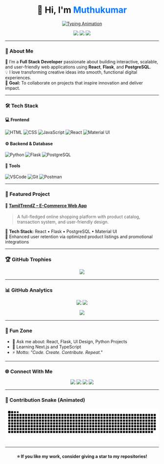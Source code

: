<!-- 🚀 Modern, Animated, and Trophy-enhanced GitHub Profile README for Muthukumar -->

<h1 align="center">👋 Hi, I'm <span style="color:#0078ff;">Muthukumar</span></h1>

<p align="center">
  <a href="https://git.io/typing-svg">
    <img src="https://readme-typing-svg.herokuapp.com?font=Fira+Code&weight=600&size=24&pause=1000&color=0078FF&center=true&vCenter=true&width=550&lines=💻+Full+Stack+Developer;🚀+React+%7C+Flask+%7C+PostgreSQL;Web+Engineer+and+UI%2FUX+Enthusiast;Always+Learning+New+Tech" alt="Typing Animation" />
  </a>
</p>

<p align="center">
  <a href="mailto:Muthu4098702@gmail.com"><img src="https://img.shields.io/badge/Email-Muthu4098702%40gmail.com-red?style=for-the-badge&logo=gmail"></a>
  <a href="https://www.linkedin.com/in/muthu-kumar-5ab204269/"><img src="https://img.shields.io/badge/LinkedIn-Muthukumar-blue?style=for-the-badge&logo=linkedin"></a>
  <a href="https://tamiltrendz.netlify.app/"><img src="https://img.shields.io/badge/Portfolio-tamiltrendz.netlify.app-orange?style=for-the-badge&logo=react"></a>
</p>

---

### 🌟 About Me

🚀 I’m a **Full Stack Developer** passionate about building interactive, scalable, and user-friendly web applications using **React**, **Flask**, and **PostgreSQL**.  
💡 I love transforming creative ideas into smooth, functional digital experiences.  
🎯 **Goal:** To collaborate on projects that inspire innovation and deliver impact.  

---

### 🛠️ Tech Stack

#### 💻 Frontend
![HTML](https://img.shields.io/badge/HTML5-E34F26?logo=html5&logoColor=white)
![CSS](https://img.shields.io/badge/CSS3-1572B6?logo=css3&logoColor=white)
![JavaScript](https://img.shields.io/badge/JavaScript-F7E017?logo=javascript&logoColor=black)
![React](https://img.shields.io/badge/React-61DAFB?logo=react&logoColor=black)
![Material UI](https://img.shields.io/badge/Material--UI-0081CB?logo=mui&logoColor=white)

#### ⚙️ Backend & Database
![Python](https://img.shields.io/badge/Python-3776AB?logo=python&logoColor=white)
![Flask](https://img.shields.io/badge/Flask-000000?logo=flask&logoColor=white)
![PostgreSQL](https://img.shields.io/badge/PostgreSQL-316192?logo=postgresql&logoColor=white)

#### 🧰 Tools
![VSCode](https://img.shields.io/badge/VSCode-0078D7?logo=visual-studio-code&logoColor=white)
![Git](https://img.shields.io/badge/Git-F05032?logo=git&logoColor=white)
![Postman](https://img.shields.io/badge/Postman-FF6C37?logo=postman&logoColor=white)

---

### 🚀 Featured Project

#### 🛒 [TamilTrendZ – E-Commerce Web App](https://tamiltrendz.netlify.app/)
> A full-fledged online shopping platform with product catalog, transaction system, and user-friendly design.

🧩 **Tech Stack:** React • Flask • PostgreSQL • Material UI  
🌟 Enhanced user retention via optimized product listings and promotional integrations  

---

### 🏆 GitHub Trophies
<p align="center">
  <img src="https://github-profile-trophy.vercel.app/?username=muthu4098&theme=tokyonight&no-frame=true&margin-w=15" />
</p>

---

### 📊 GitHub Analytics

<p align="center">
  <img src="https://github-readme-stats.vercel.app/api?username=muthu4098&show_icons=true&theme=tokyonight" height="165"/>
  <img src="https://github-readme-stats.vercel.app/api/top-langs/?username=muthu4098&layout=compact&theme=tokyonight" height="165"/>
</p>

<p align="center">
  <img src="https://github-readme-streak-stats.herokuapp.com/?user=muthu4098&theme=tokyonight" height="165"/>
</p>

---

### 🧠 Fun Zone

- 💬 Ask me about: React, Flask, UI Design, Python Projects  
- 🌱 Learning Next.js and TypeScript  
- ⚡ Motto: *"Code. Create. Contribute. Repeat."*  

---

### 🌐 Connect With Me

<p align="center">
  <a href="mailto:Muthu4098702@gmail.com"><img src="https://skillicons.dev/icons?i=gmail" width="45"></a>
  <a href="https://www.linkedin.com/in/muthu-kumar-5ab204269/"><img src="https://skillicons.dev/icons?i=linkedin" width="45"></a>
  <a href="https://github.com/muthu4098"><img src="https://skillicons.dev/icons?i=github" width="45"></a>
  <a href="https://tamiltrendz.netlify.app/"><img src="https://skillicons.dev/icons?i=react" width="45"></a>
</p>

---

### 🐍 Contribution Snake (Animated)
<p align="center">
  <img src="https://raw.githubusercontent.com/Platane/snk/output/github-contribution-grid-snake.svg" alt="snake animation"/>
</p>

---

<h4 align="center">⭐ If you like my work, consider giving a star to my repositories!</h4>

